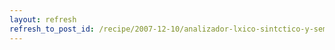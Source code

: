 ```yaml
---
layout: refresh
refresh_to_post_id: /recipe/2007-12-10/analizador-lxico-sintctico-y-semntico-con-jflex-y-cup
---
```


